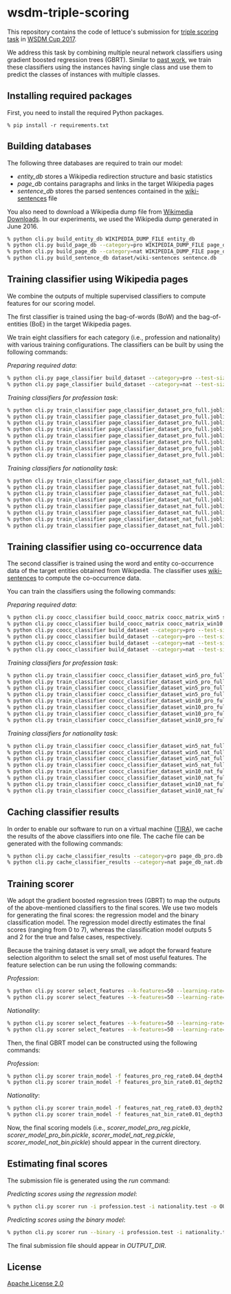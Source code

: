 # wsdm-triple-scoring

This repository contains the code of lettuce's submission for [triple scoring task](http://www.wsdm-cup-2017.org/triple-scoring.html) in [WSDM Cup 2017](http://www.wsdm-cup-2017.org/index.html).

We address this task by combining multiple neural network classifiers using gradient boosted regression trees (GBRT).
Similar to [past work](http://ad-publications.informatik.uni-freiburg.de/SIGIR_triplescores_BBH_2015.pdf), we train these classifiers using the instances having single class and use them to predict the classes of instances with multiple classes.

## Installing required packages

First, you need to install the required Python packages.

```
% pip install -r requirements.txt
```

## Building databases

The following three databases are required to train our model:

* *entity_db* stores a Wikipedia redirection structure and basic statistics
* *page_db* contains paragraphs and links in the target Wikipedia pages
* *sentence_db* stores the parsed sentences contained in the [wiki-sentences](http://broccoli.cs.uni-freiburg.de/wsdm-cup-2017/wiki-sentences) file

You also need to download a Wikipedia dump file from [Wikimedia Downloads](https://dumps.wikimedia.org/).
In our experiments, we used the Wikipedia dump generated in June 2016.

```bash
% python cli.py build_entity_db WIKIPEDIA_DUMP_FILE entity_db
% python cli.py build_page_db --category=pro WIKIPEDIA_DUMP_FILE page_db_pro.db
% python cli.py build_page_db --category=nat WIKIPEDIA_DUMP_FILE page_db_nat.db
% python cli.py build_sentence_db dataset/wiki-sentences sentence.db
```

## Training classifier using Wikipedia pages

We combine the outputs of multiple supervised classifiers to compute features for our scoring model.

The first classifier is trained using the bag-of-words (BoW) and the bag-of-entities (BoE) in the target Wikipedia pages.

We train eight classifiers for each category (i.e., profession and nationality) with various training configurations.
The classifiers can be built by using the following commands:

*Preparing required data*:

```bash
% python cli.py page_classifier build_dataset --category=pro --test-size=0 page_db_pro.db page_classifier_dataset_pro_full.joblib
% python cli.py page_classifier build_dataset --category=nat --test-size=0 page_db_nat.db page_classifier_dataset_nat_full.joblib
```

*Training classifiers for profession task*:

```bash
% python cli.py train_classifier page_classifier_dataset_pro_full.joblib page_classifier_model_pro_attention_300_full --dim-size=300
% python cli.py train_classifier page_classifier_dataset_pro_full.joblib page_classifier_model_pro_300_full --dim-size=300 --no-attention
% python cli.py train_classifier page_classifier_dataset_pro_full.joblib page_classifier_model_pro_attention_300_balanced_full --dim-size=300 --balanced-weight
% python cli.py train_classifier page_classifier_dataset_pro_full.joblib page_classifier_model_pro_300_balanced_full --dim-size=300 --balanced-weight --no-attention
% python cli.py train_classifier page_classifier_dataset_pro_full.joblib page_classifier_model_pro_entity_attention_300_full --dim-size=300 --entity-only
% python cli.py train_classifier page_classifier_dataset_pro_full.joblib page_classifier_model_pro_entity_300_full --dim-size=300 --entity-only --no-attention
% python cli.py train_classifier page_classifier_dataset_pro_full.joblib page_classifier_model_pro_entity_attention_300_balanced_full --dim-size=300 --entity-only --balanced-weight
% python cli.py train_classifier page_classifier_dataset_pro_full.joblib page_classifier_model_pro_entity_300_balanced_full --dim-size=300 --entity-only --balanced-weight --no-attention
```

*Training classifiers for nationality task*:

```bash
% python cli.py train_classifier page_classifier_dataset_nat_full.joblib page_classifier_model_nat_attention_300_full --dim-size=300
% python cli.py train_classifier page_classifier_dataset_nat_full.joblib page_classifier_model_nat_300_full --dim-size=300 --no-attention
% python cli.py train_classifier page_classifier_dataset_nat_full.joblib page_classifier_model_nat_attention_300_balanced_full --dim-size=300 --balanced-weight
% python cli.py train_classifier page_classifier_dataset_nat_full.joblib page_classifier_model_nat_300_balanced_full --dim-size=300 --balanced-weight --no-attention
% python cli.py train_classifier page_classifier_dataset_nat_full.joblib page_classifier_model_nat_entity_attention_300_full --dim-size=300 --entity-only
% python cli.py train_classifier page_classifier_dataset_nat_full.joblib page_classifier_model_nat_entity_300_full --dim-size=300 --entity-only --no-attention
% python cli.py train_classifier page_classifier_dataset_nat_full.joblib page_classifier_model_nat_entity_attention_300_balanced_full --dim-size=300 --entity-only --balanced-weight
% python cli.py train_classifier page_classifier_dataset_nat_full.joblib page_classifier_model_nat_entity_300_balanced_full --dim-size=300 --entity-only --balanced-weight --no-attention
```

## Training classifier using co-occurrence data

The second classifier is trained using the word and entity co-occurrence data of the target entities obtained from Wikipedia.
The classifier uses [wiki-sentences](http://broccoli.cs.uni-freiburg.de/wsdm-cup-2017/wiki-sentences) to compute the co-occurrence data.

You can train the classifiers using the following commands:

*Preparing required data*:

```bash
% python cli.py coocc_classifier build_coocc_matrix coocc_matrix_win5 sentence.db --word-window=5
% python cli.py coocc_classifier build_coocc_matrix coocc_matrix_win10 sentence.db --word-window=10
% python cli.py coocc_classifier build_dataset --category=pro --test-size=0 coocc_matrix_win5 coocc_classifier_dataset_win5_pro_full.joblib
% python cli.py coocc_classifier build_dataset --category=pro --test-size=0 coocc_matrix_win10 coocc_classifier_dataset_win10_pro_full.joblib
% python cli.py coocc_classifier build_dataset --category=nat --test-size=0 coocc_matrix_win5 coocc_classifier_dataset_win5_nat_full.joblib
% python cli.py coocc_classifier build_dataset --category=nat --test-size=0 coocc_matrix_win10 coocc_classifier_dataset_win10_nat_full.joblib
```

*Training classifiers for profession task*:

```bash
% python cli.py train_classifier coocc_classifier_dataset_win5_pro_full.joblib coocc_classifier_model_pro_attention_win5_300_full --dim-size=300
% python cli.py train_classifier coocc_classifier_dataset_win5_pro_full.joblib coocc_classifier_model_pro_win5_300_full --dim-size=300 --no-attention
% python cli.py train_classifier coocc_classifier_dataset_win5_pro_full.joblib coocc_classifier_model_pro_attention_win5_300_balanced_full --dim-size=300 --balanced-weight
% python cli.py train_classifier coocc_classifier_dataset_win5_pro_full.joblib coocc_classifier_model_pro_win5_300_balanced_full --dim-size=300 --balanced-weight --no-attention
% python cli.py train_classifier coocc_classifier_dataset_win10_pro_full.joblib coocc_classifier_model_pro_attention_win10_300_full --dim-size=300
% python cli.py train_classifier coocc_classifier_dataset_win10_pro_full.joblib coocc_classifier_model_pro_win10_300_full --dim-size=300 --no-attention
% python cli.py train_classifier coocc_classifier_dataset_win10_pro_full.joblib coocc_classifier_model_pro_attention_win10_300_balanced_full --dim-size=300 --balanced-weight
% python cli.py train_classifier coocc_classifier_dataset_win10_pro_full.joblib coocc_classifier_model_pro_win10_300_balanced_full --dim-size=300 --no-attention --balanced-weight
```

*Training classifiers for nationality task*:

```bash
% python cli.py train_classifier coocc_classifier_dataset_win5_nat_full.joblib coocc_classifier_model_nat_attention_win5_300_full --dim-size=300
% python cli.py train_classifier coocc_classifier_dataset_win5_nat_full.joblib coocc_classifier_model_nat_win5_300_full --dim-size=300 --no-attention
% python cli.py train_classifier coocc_classifier_dataset_win5_nat_full.joblib coocc_classifier_model_nat_attention_win5_300_balanced_full --dim-size=300 --balanced-weight
% python cli.py train_classifier coocc_classifier_dataset_win5_nat_full.joblib coocc_classifier_model_nat_win5_300_balanced_full --dim-size=300 --balanced-weight --no-attention
% python cli.py train_classifier coocc_classifier_dataset_win10_nat_full.joblib coocc_classifier_model_nat_attention_win10_300_full --dim-size=300
% python cli.py train_classifier coocc_classifier_dataset_win10_nat_full.joblib coocc_classifier_model_nat_win10_300_full --dim-size=300 --no-attention
% python cli.py train_classifier coocc_classifier_dataset_win10_nat_full.joblib coocc_classifier_model_nat_attention_win10_300_balanced_full --dim-size=300 --balanced-weight
% python cli.py train_classifier coocc_classifier_dataset_win10_nat_full.joblib coocc_classifier_model_nat_win10_300_balanced_full --dim-size=300 --no-attention --balanced-weight
```

## Caching classifier results

In order to enable our software to run on a virtual machine ([TIRA](http://www.tira.io/)), we cache the results of the above classifiers into one file.
The cache file can be generated with the following commands:

```bash
% python cli.py cache_classifier_results --category=pro page_db_pro.db classifier_results_pro.joblib
% python cli.py cache_classifier_results --category=nat page_db_nat.db classifier_results_nat.joblib
```

## Training scorer

We adopt the gradient boosted regression trees (GBRT) to map the outputs of the above-mentioned classifiers to the final scores.
We use two models for generating the final scores: the regression model and the binary classification model.
The regression model directly estimates the final scores (ranging from 0 to 7), whereas the classification model outputs 5 and 2 for the true and false cases, respectively.

Because the training dataset is very small, we adopt the forward feature selection algorithm to select the small set of most useful features.
The feature selection can be run using the following commands:

*Profession*:

```bash
% python cli.py scorer select_features --k-features=50 --learning-rate=0.04 --max-depth=4 -o features_pro_reg_rate0.04_depth4.json scorer_dataset_pro_reg.joblib
% python cli.py scorer select_features --k-features=50 --learning-rate=0.01 --max-depth=2 -o features_pro_bin_rate0.01_depth2.json scorer_dataset_pro_bin.joblib
```

*Nationality*:

```bash
% python cli.py scorer select_features --k-features=50 --learning-rate=0.03 --max-depth=2 -o features_nat_reg_rate0.03_depth2.json scorer_dataset_nat_reg.joblib
% python cli.py scorer select_features --k-features=50 --learning-rate=0.01 --max-depth=3 -o features_nat_bin_rate0.01_depth3.json scorer_dataset_nat_bin.joblib
```

Then, the final GBRT model can be constructed using the following commands:

*Profession*:

```bash
% python cli.py scorer train_model -f features_pro_reg_rate0.04_depth4.json --learning-rate=0.05 --max-depth=4 --min-samples-split=82 --max-features=9 --subsample=1.0 --n-estimators=3000 scorer_dataset_pro_reg.joblib scorer_model_pro_reg.pickle
% python cli.py scorer train_model -f features_pro_bin_rate0.01_depth2.json --learning-rate=0.01 --max-depth=2 --min-samples-split=22 --max-features=17 --subsample=1.0 --n-estimators=1000 scorer_dataset_pro_bin.joblib scorer_model_pro_bin.pickle
```

*Nationality*:

```bash
% python cli.py scorer train_model -f features_nat_reg_rate0.03_depth2.json --learning-rate=0.045 --max-depth=2 --min-samples-split=47 --max-features=15 --subsample=0.95 --n-estimators=3000 scorer_dataset_nat_reg.joblib scorer_model_nat_reg.pickle
% python cli.py scorer train_model -f features_nat_bin_rate0.01_depth3.json --learning-rate=0.01 --max-depth=3 --min-samples-split=27 --max-features=11 --subsample=1.0 --n-estimators=3000 scorer_dataset_nat_bin.joblib scorer_model_nat_bin.pickle
```

Now, the final scoring models (i.e., *scorer_model_pro_reg.pickle*, *scorer_model_pro_bin.pickle*, *scorer_model_nat_reg.pickle*, *scorer_model_nat_bin.pickle*) should appear in the current directory.

## Estimating final scores

The submission file is generated using the *run* command:

*Predicting scores using the regression model*:

```bash
% python cli.py scorer run -i profession.test -i nationality.test -o OUTPUT_DIR
```

*Predicting scores using the binary model*:

```bash
% python cli.py scorer run --binary -i profession.test -i nationality.test -o OUTPUT_DIR
```

The final submission file should appear in *OUTPUT_DIR*.

## License

[Apache License 2.0](http://www.apache.org/licenses/LICENSE-2.0)
